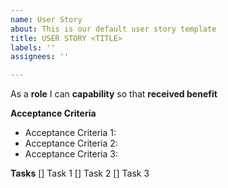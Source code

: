 ```yaml
---
name: User Story
about: This is our default user story template
title: USER STORY <TITLE>
labels: ''
assignees: ''

---
```


As a **role** I can **capability** so that **received benefit**

**Acceptance Criteria**
* Acceptance Criteria 1:
* Acceptance Criteria 2:
* Acceptance Criteria 3:

**Tasks**
[] Task 1
[] Task 2
[] Task 3
